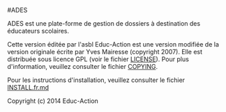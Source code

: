 #ADES

ADES est une plate-forme de gestion de dossiers à destination des éducateurs
scolaires.

Cette version éditée par l'asbl Educ-Action est une version modifiée de la
version originale écrite par Yves Mairesse (copyright 2007).
Elle est distribuée sous licence GPL (voir le fichier [LICENSE](LICENSE)).
Pour plus d'information, veuillez consulter le fichier [COPYING](COPYING).

Pour les instructions d'installation, veuillez consulter le fichier [INSTALL.fr.md](INSTALL.fr.md)

Copyright (c) 2014 Educ-Action
